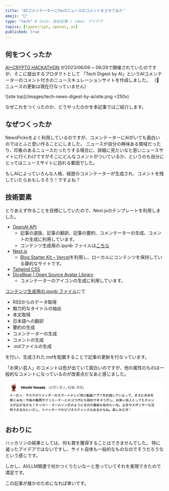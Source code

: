```yaml
---
title: "AIコメンテーターにTechニュースのコメントをさせてみた"
emoji: "💃"
type: "tech" # tech: 技術記事 / idea: アイデア
topics: [typescript, openai, ai]
published: true
---
```


## 何をつくったか

[AI+CRYPTO HACKATHON](https://ai-crypto-hack.framer.website/) が2023/06/09 ~ 06/29で開催されていたのですが、そこに提出するプロダクトとして
「Tech Digest by AI」というAIコメンテーターのコメント付きのニュースキュレーションサイトを作成しました。
（🚨 ニュースの更新は現在行なっていません）

![site top](/images/tech-news-digest-by-ai/site.png =250x)

なぜこれをつくったのか、どうやったのかを本記事ではご紹介します。

## なぜつくったか

NewsPicksをよく利用しているのですが、コメンテーターにAIがいても面白いのではとふと思い作ることにしました。
ニュースが自分の興味ある領域だったり、印象のあるニュースだったりする場合に、詳細に見たいなと思いニュースサイトに行くわけですがそこにどんなコメントがついているか、というのも自分にとってはニュースサイトに訪れる要因でした。

もしAIによっていろんな人格、経歴のコメンテーターが生成され、コメントを残していたらおもしろそう！ですよね？

## 技術要素

とりあえず作ることを目標にしていたので、Next.jsのテンプレートを利用しました。

- [OpenAI API](https://platform.openai.com/)
  - 記事の選抜、記事の翻訳、記事の要約、コメンテーターの生成、コメントの生成に利用しています。
  - コンテンツ生成用の.ipynb ファイルは[こちら](https://github.com/yyokii/generator-of-ai-commented-news)
- [Next.js](https://nextjs.org/)
  - [Blog Starter Kit – Vercel](https://vercel.com/templates/next.js/blog-starter-kit)を利用し、ローカルにコンテンツを保持している静的なサイトです。
- [Tailwind CSS](https://tailwindcss.com/docs/installation)
- [DiceBear | Open Source Avatar Library](https://www.dicebear.com/)
  - コメンテーターのアイコンの生成に利用しています。

[コンテンツ生成用の.ipynb ファイル]((https://github.com/yyokii/generator-of-ai-commented-news))にて

+ RSSからのデータ取得
+ 魅力的なタイトルの抽出
+ 本文取得
+ 日本語への翻訳
+ 要約の生成
+ コメンテーターの生成
+ コメントの生成
+ .mdファイルの生成

を行い、生成された.mdを配置することで記事の更新を行なっています。

「お笑い芸人」のコメントは色が出ていて面白いのですが、他の属性のものは一般的なコメントになっているのが改善点だなあと感じました。

![comedian comment](/images/tech-news-digest-by-ai/comedian-comment.png)

## おわりに

ハッカソンの結果としては、何も賞を獲得することはできませんでした。
特に凝ったアイデアではないですし、サイト自体も一般的なものなのでそうだろうなという感じです。

しかし、AI/LLM関連で何かつくりたいなーと思っていてそれを実現できたので満足です。

この記事が誰かのためになれば幸いです。
